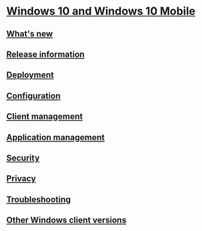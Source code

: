 # [Windows 10 and Windows 10 Mobile](index.md)
## [What's new](/windows/whats-new)
## [Release information](release-information.md)
## [Deployment](/windows/deployment)
## [Configuration](/windows/configuration)
## [Client management](/windows/client-management)
## [Application management](/windows/application-management)
## [Security](/windows/security)
## [Privacy](/windows/privacy)
## [Troubleshooting](/windows/client-management/windows-10-support-solutions)
## [Other Windows client versions](https://docs.microsoft.com/previous-versions/windows)